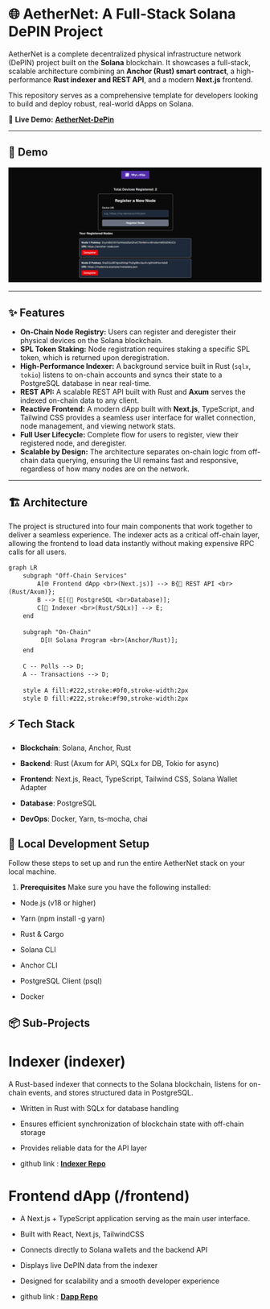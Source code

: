 # 🌐 AetherNet: A Full-Stack Solana DePIN Project

AetherNet is a complete decentralized physical infrastructure network (DePIN) project built on the **Solana** blockchain. It showcases a full-stack, scalable architecture combining an **Anchor (Rust) smart contract**, a high-performance **Rust indexer and REST API**, and a modern **Next.js** frontend.

This repository serves as a comprehensive template for developers looking to build and deploy robust, real-world dApps on Solana.

🔗 **Live Demo:** [**AetherNet-DePin**](https://aethernet-depin.vercel.app/)

---

## 📸 Demo

![AetherNet dApp Screenshot](./docs/screenshot.png)

---

## ✨ Features

* **On-Chain Node Registry:** Users can register and deregister their physical devices on the Solana blockchain.
* **SPL Token Staking:** Node registration requires staking a specific SPL token, which is returned upon deregistration.
* **High-Performance Indexer:** A background service built in Rust (`sqlx`, `tokio`) listens to on-chain accounts and syncs their state to a PostgreSQL database in near real-time.
* **REST API:** A scalable REST API built with Rust and **Axum** serves the indexed on-chain data to any client.
* **Reactive Frontend:** A modern dApp built with **Next.js**, TypeScript, and Tailwind CSS provides a seamless user interface for wallet connection, node management, and viewing network stats.
* **Full User Lifecycle:** Complete flow for users to register, view their registered node, and deregister.
* **Scalable by Design:** The architecture separates on-chain logic from off-chain data querying, ensuring the UI remains fast and responsive, regardless of how many nodes are on the network.

---

## 🏗️ Architecture

The project is structured into four main components that work together to deliver a seamless experience. The indexer acts as a critical off-chain layer, allowing the frontend to load data instantly without making expensive RPC calls for all users.

```mermaid
graph LR
    subgraph "Off-Chain Services"
        A[🌐 Frontend dApp <br>(Next.js)] --> B{🚀 REST API <br>(Rust/Axum)};
        B --> E[(🐘 PostgreSQL <br>Database)];
        C[🔄 Indexer <br>(Rust/SQLx)] --> E;
    end

    subgraph "On-Chain"
         D[⛓️ Solana Program <br>(Anchor/Rust)];
    end
    
    C -- Polls --> D;
    A -- Transactions --> D;

    style A fill:#222,stroke:#0f0,stroke-width:2px
    style D fill:#222,stroke:#f90,stroke-width:2px
```

## ⚡ Tech Stack

* **Blockchain**: Solana, Anchor, Rust

* **Backend**: Rust (Axum for API, SQLx for DB, Tokio for async)

* **Frontend**: Next.js, React, TypeScript, Tailwind CSS, Solana Wallet Adapter

* **Database**: PostgreSQL

* **DevOps**: Docker, Yarn, ts-mocha, chai

## 🚀 Local Development Setup
Follow these steps to set up and run the entire AetherNet stack on your local machine.

1. **Prerequisites**
Make sure you have the following installed:

* Node.js (v18 or higher)

* Yarn (npm install -g yarn)

* Rust & Cargo

* Solana CLI

* Anchor CLI

* PostgreSQL Client (psql)

* Docker

## 📦 Sub-Projects
# Indexer (indexer)

A Rust-based indexer that connects to the Solana blockchain, listens for on-chain events, and stores structured data in PostgreSQL.

* Written in Rust with SQLx for database handling

* Ensures efficient synchronization of blockchain state with off-chain storage

* Provides reliable data for the API layer

* github link : [**Indexer Repo**](https://github.com/ktan-wolf/Indexer) 

# Frontend dApp (/frontend)

* A Next.js + TypeScript application serving as the main user interface.

* Built with React, Next.js, TailwindCSS

* Connects directly to Solana wallets and the backend API

* Displays live DePIN data from the indexer

* Designed for scalability and a smooth developer experience

* github link : [**Dapp Repo**](https://github.com/ktan-wolf/Dapp) 

